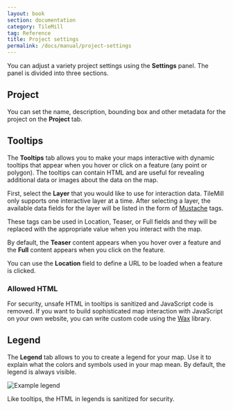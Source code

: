 ```yaml
---
layout: book
section: documentation
category: TileMill
tag: Reference
title: Project settings
permalink: /docs/manual/project-settings
---
```

You can adjust a variety project settings using the **Settings** panel. The panel is divided into three sections.

## Project

You can set the name, description, bounding box and other metadata for the project on the **Project** tab.

## Tooltips

The **Tooltips** tab allows you to make your maps interactive with dynamic tooltips that appear when you hover or click on a feature (any point or polygon). The tooltips can contain HTML and are useful for revealing additional data or images about the data on the map.

First, select the **Layer** that you would like to use for interaction data. TileMill only supports one interactive layer at a time. After selecting a layer, the available data fields for the layer will be listed in the form of [Mustache](http://mustache.github.com/) tags.

These tags can be used in Location, Teaser, or Full fields and they will be replaced with the appropriate value when you interact with the map.

By default, the **Teaser** content appears when you hover over a feature and the **Full** content appears when you click on the feature.

You can use the **Location** field to define a URL to be loaded when a feature is clicked.

### Allowed HTML

For security, unsafe HTML in tooltips is sanitized and JavaScript code is removed. If you want to build sophisticated map interaction with JavaScript on your own website, you can write custom code using the [Wax](http://mapbox.com/wax/) library.

## Legend

The **Legend** tab allows to you to create a legend for your map. Use it to explain what the colors and symbols used in your map mean. By default, the legend is always visible.

![Example legend]({{site.baseurl}}/assets/manual/legend.png)

Like tooltips, the HTML in legends is sanitized for security.

